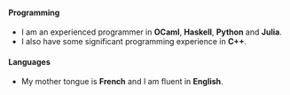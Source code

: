 #### Programming

+ I am an experienced programmer in **OCaml**, **Haskell**, **Python** and **Julia**.
+ I also have some significant programming experience in **C++**.

#### Languages

+ My mother tongue is **French** and I am fluent in **English**.